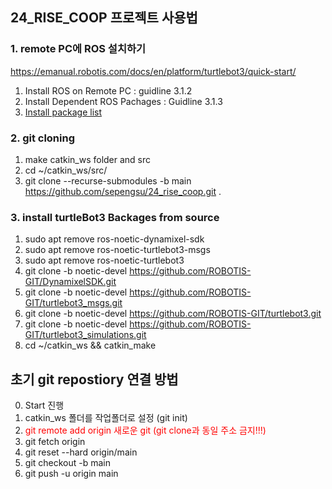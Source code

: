 ## 24_RISE_COOP 프로젝트 사용법

### 1. remote PC에 ROS 설치하기 
https://emanual.robotis.com/docs/en/platform/turtlebot3/quick-start/
1. Install ROS on Remote PC : guidline 3.1.2
2. Install Dependent ROS Pachages : Guidline 3.1.3
3. [Install package list]()

### 2. git cloning 
1. make catkin_ws folder and src
2. cd ~/catkin_ws/src/
3. git clone --recurse-submodules -b main https://github.com/sepengsu/24_rise_coop.git .

### 3. install turtleBot3 Backages from source
1. sudo apt remove ros-noetic-dynamixel-sdk
2. sudo apt remove ros-noetic-turtlebot3-msgs
3. sudo apt remove ros-noetic-turtlebot3
4. git clone -b noetic-devel https://github.com/ROBOTIS-GIT/DynamixelSDK.git
5. git clone -b noetic-devel https://github.com/ROBOTIS-GIT/turtlebot3_msgs.git
6. git clone -b noetic-devel https://github.com/ROBOTIS-GIT/turtlebot3.git
7. git clone -b noetic-devel https://github.com/ROBOTIS-GIT/turtlebot3_simulations.git
8. cd ~/catkin_ws && catkin_make

## 초기 git repostiory 연결 방법 
0. Start 진행
1. catkin_ws 폴더를 작업폴더로 설정 (git init)
2. <span style="color:red">git remote add origin 새로운 git (git clone과 동일 주소 금지!!!)</span>
3. git fetch origin
4. git reset --hard origin/main
5. git checkout -b main
6. git push -u origin main 
